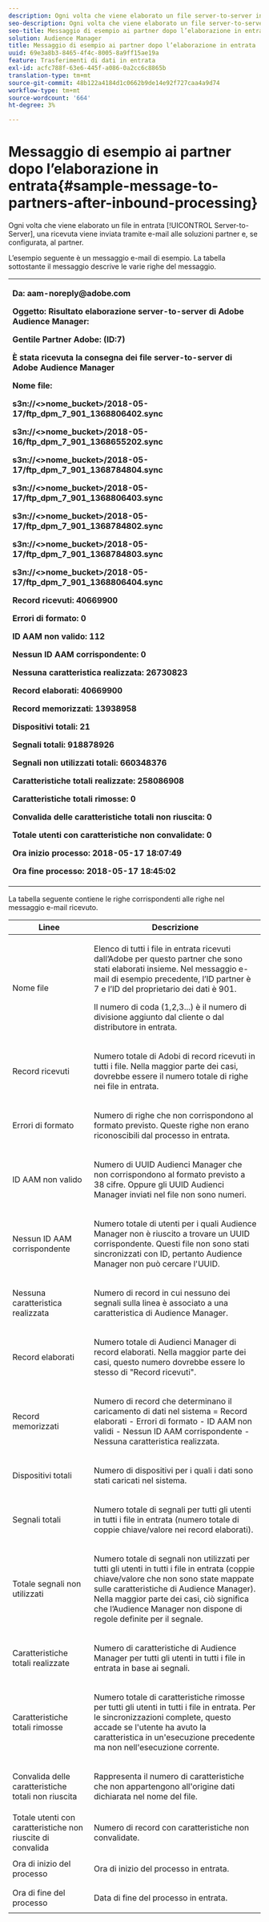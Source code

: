 ```yaml
---
description: Ogni volta che viene elaborato un file server-to-server in entrata, una ricevuta viene inviata tramite e-mail alle soluzioni partner e, se configurata, al partner.
seo-description: Ogni volta che viene elaborato un file server-to-server in entrata, una ricevuta viene inviata tramite e-mail alle soluzioni partner e, se configurata, al partner.
seo-title: Messaggio di esempio ai partner dopo l’elaborazione in entrata
solution: Audience Manager
title: Messaggio di esempio ai partner dopo l’elaborazione in entrata
uuid: 69e3a8b3-8465-4f4c-8005-8a9ff15ae19a
feature: Trasferimenti di dati in entrata
exl-id: acfc788f-63e6-445f-a086-0a2cc6c8865b
translation-type: tm+mt
source-git-commit: 48b122a4184d1c0662b9de14e92f727caa4a9d74
workflow-type: tm+mt
source-wordcount: '664'
ht-degree: 3%

---
```


# Messaggio di esempio ai partner dopo l’elaborazione in entrata{#sample-message-to-partners-after-inbound-processing}

Ogni volta che viene elaborato un file in entrata [!UICONTROL Server-to-Server], una ricevuta viene inviata tramite e-mail alle soluzioni partner e, se configurata, al partner.

<!-- r_inbound_message.xml -->

L’esempio seguente è un messaggio e-mail di esempio. La tabella sottostante il messaggio descrive le varie righe del messaggio.

<table id="table_F579C2278A044213BFCEF97F3BEC2C0C"> 
 <tbody> 
  <tr> 
   <td colname="col1"> <p> <b>Da: aam-noreply@adobe.com  </b> </p> <p> <b>Oggetto: Risultato elaborazione server-to-server di Adobe Audience Manager:</b> </p> <p> <b>Gentile Partner Adobe: (ID:7)</b> <b></b> </p> <p> <b>È stata ricevuta la consegna dei file server-to-server di Adobe Audience Manager</b> </p> <p> <b>Nome file:</b> <i></i> </p> <p> <b> s3n://&lt;&gt;nome_bucket&gt;</i>/2018-05-17/ftp_dpm_7_901_1368806402.sync</b><i> </i></p> <p> <b> s3n://&lt;&gt;nome_bucket&gt;</i>/2018-05-16/ftp_dpm_7_901_1368655202.sync  </b><i> </i></p> <p> <b>s3n://&lt;&gt;nome_bucket&gt;</i>/2018-05-17/ftp_dpm_7_901_1368784804.sync  </b><i> </i></p> <p> <b>s3n://&lt;&gt;nome_bucket&gt;</i>/2018-05-17/ftp_dpm_7_901_1368806403.sync  </b><i> </i></p> <p> <b>s3n://&lt;&gt;nome_bucket&gt;</i>/2018-05-17/ftp_dpm_7_901_1368784802.sync  </b><i> </i></p> <p> <b>s3n://&lt;&gt;nome_bucket&gt;</i>/2018-05-17/ftp_dpm_7_901_1368784803.sync  </b><i> </i></p> <p> <b>s3n://&lt;&gt;nome_bucket&gt;</i>/2018-05-17/ftp_dpm_7_901_1368806404.sync</b><i> </i></p> <p> <b>Record ricevuti: 40669900</b> </p> <p><b>Errori di formato: 0</b> </p> <p> <b>ID AAM non valido: 112  </b> </p> <p> <b>Nessun ID AAM corrispondente: 0  </b> </p> <p> <b>Nessuna caratteristica realizzata: 26730823  </b> </p> <p> <b>Record elaborati: 40669900  </b> </p> <p> <b>Record memorizzati: 13938958  </b> </p> <p> <b>Dispositivi totali: 21  </b> </p> <p> <b>Segnali totali: 918878926  </b> </p> <p> <b>Segnali non utilizzati totali: 660348376  </b> </p> <p> <b>Caratteristiche totali realizzate: 258086908  </b> </p> <p> <b>Caratteristiche totali rimosse: 0  </b> </p> <p> <b>Convalida delle caratteristiche totali non riuscita: 0  </b> </p> <p> <b>Totale utenti con caratteristiche non convalidate: 0  </b> </p> <p> <b>Ora inizio processo: 2018-05-17 18:07:49  </b> </p> <p> <b>Ora fine processo: 2018-05-17 18:45:02</b> </p> </td> 
  </tr> 
 </tbody> 
</table>

La tabella seguente contiene le righe corrispondenti alle righe nel messaggio e-mail ricevuto.

<table id="table_93076D46AC50411395E72B9B987E99BE"> 
 <thead> 
  <tr> 
   <th colname="col1" class="entry"> Linee </th> 
   <th colname="col2" class="entry"> Descrizione </th> 
  </tr> 
 </thead>
 <tbody> 
  <tr> 
   <td colname="col1"> Nome file </td> 
   <td colname="col2"> <p>Elenco di tutti i file in entrata ricevuti dall’Adobe per questo partner che sono stati elaborati insieme. Nel messaggio e-mail di esempio precedente, l’ID partner è 7 e l’ID del proprietario dei dati è 901. </p> <p>Il numero di coda (1,2,3...) è il numero di divisione aggiunto dal cliente o dal distributore in entrata. </p> </td> 
  </tr> 
  <tr> 
   <td colname="col1"> Record ricevuti </td> 
   <td colname="col2"> <p>Numero totale di Adobi di record ricevuti in tutti i file. Nella maggior parte dei casi, dovrebbe essere il numero totale di righe nei file in entrata. </p> </td> 
  </tr> 
  <tr> 
   <td colname="col1"> Errori di formato </td> 
   <td colname="col2"> <p>Numero di righe che non corrispondono al formato previsto. Queste righe non erano riconoscibili dal processo in entrata. </p> </td> 
  </tr> 
  <tr> 
   <td colname="col1"> ID AAM non valido </td> 
   <td colname="col2"> <p>Numero di UUID Audienci Manager che non corrispondono al formato previsto a 38 cifre. Oppure gli UUID Audienci Manager inviati nel file non sono numeri. </p> </td> 
  </tr> 
  <tr> 
   <td colname="col1"> Nessun ID AAM corrispondente </td> 
   <td colname="col2"> <p>Numero totale di utenti per i quali Audience Manager non è riuscito a trovare un UUID corrispondente. Questi file non sono stati sincronizzati con ID, pertanto Audience Manager non può cercare l'UUID. </p> </td> 
  </tr> 
  <tr> 
   <td colname="col1"> Nessuna caratteristica realizzata </td> 
   <td colname="col2"> <p>Numero di record in cui nessuno dei segnali sulla linea è associato a una caratteristica di Audience Manager. </p> </td> 
  </tr> 
  <tr> 
   <td colname="col1"> Record elaborati </td> 
   <td colname="col2"> <p>Numero totale di Audienci Manager di record elaborati. Nella maggior parte dei casi, questo numero dovrebbe essere lo stesso di "Record ricevuti". </p> </td> 
  </tr> 
  <tr> 
   <td colname="col1"> Record memorizzati </td> 
   <td colname="col2"> <p>Numero di record che determinano il caricamento di dati nel sistema = Record elaborati - Errori di formato - ID AAM non validi - Nessun ID AAM corrispondente - Nessuna caratteristica realizzata. </p> </td> 
  </tr> 
  <tr> 
   <td colname="col1"> Dispositivi totali </td> 
   <td colname="col2"> <p>Numero di dispositivi per i quali i dati sono stati caricati nel sistema. </p> </td> 
  </tr> 
  <tr> 
   <td colname="col1"> Segnali totali </td> 
   <td colname="col2"> <p> Numero totale di segnali per tutti gli utenti in tutti i file in entrata (numero totale di coppie chiave/valore nei record elaborati). </p> </td> 
  </tr> 
  <tr> 
   <td colname="col1"> Totale segnali non utilizzati </td> 
   <td colname="col2"> <p>Numero totale di segnali non utilizzati per tutti gli utenti in tutti i file in entrata (coppie chiave/valore che non sono state mappate sulle caratteristiche di Audience Manager). Nella maggior parte dei casi, ciò significa che l’Audience Manager non dispone di regole definite per il segnale. </p> </td> 
  </tr> 
  <tr> 
   <td colname="col1"> Caratteristiche totali realizzate </td> 
   <td colname="col2"> <p>Numero di caratteristiche di Audience Manager per tutti gli utenti in tutti i file in entrata in base ai segnali. </p> </td> 
  </tr> 
  <tr> 
   <td colname="col1"> Caratteristiche totali rimosse </td> 
   <td colname="col2"> <p> Numero totale di caratteristiche rimosse per tutti gli utenti in tutti i file in entrata. Per le sincronizzazioni complete, questo accade se l'utente ha avuto la caratteristica in un'esecuzione precedente ma non nell'esecuzione corrente. </p> </td> 
  </tr> 
  <tr> 
   <td colname="col1"> Convalida delle caratteristiche totali non riuscita </td> 
   <td colname="col2"> <p>Rappresenta il numero di caratteristiche che non appartengono all'origine dati dichiarata nel nome del file. </p> </td> 
  </tr> 
  <tr> 
   <td colname="col1"> Totale utenti con caratteristiche non riuscite di convalida </td> 
   <td colname="col2"> <p>Numero di record con caratteristiche non convalidate. </p> </td> 
  </tr> 
  <tr> 
   <td colname="col1"> Ora di inizio del processo </td> 
   <td colname="col2"> <p>Ora di inizio del processo in entrata. </p> </td> 
  </tr> 
  <tr> 
   <td colname="col1"> Ora di fine del processo </td> 
   <td colname="col2"> <p>Data di fine del processo in entrata. </p> </td> 
  </tr> 
 </tbody> 
</table>
